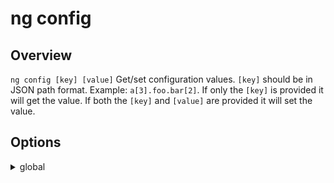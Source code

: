 <!-- Links in /docs/documentation should NOT have `.md` at the end, because they end up in our wiki at release. -->

# ng config

## Overview
`ng config [key] [value]` Get/set configuration values.
`[key]` should be in JSON path format. Example: `a[3].foo.bar[2]`.
If only the `[key]` is provided it will get the value.
If both the `[key]` and `[value]` are provided it will set the value.

## Options
<details>
  <summary>global</summary>
  <p>
    <code>--global</code> (alias: <code>-g</code>) 
  </p>
  <p>
    Get/set the value in the global configuration (in your home directory).
  </p>
</details>
